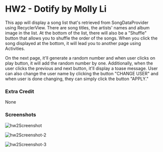 # HW2 - Dotify by Molly Li

This app will display a song list that's retrieved from SongDataProvider using RecyclerView. There are song titles, the artists' names and album image in the list. At the bottom of the list, there will also be a "Shuffle" button that allows you to shuffle the order of the songs. When you click the song displayed at the bottom, it will lead you to another page using Activities. 

On the next page, it'll generate a random number and when user clicks on play button, it will add the random number by one. Additionally, when the user clicks the previous and next button, it'll display a toase message. User can also change the user name by clicking the button "CHANGE USER" and when user is done changing, they can simply click the button "APPLY."

### Extra Credit

None 

### Screenshots





![hw2Screenshot](/Users/mollyli/AndroidStudioProjects/Dotify/hw2Screenshot.png)

![hw2Screenshot-2](/Users/mollyli/AndroidStudioProjects/Dotify/hw2Screenshot-2.png)

![hw2Screenshot-3](/Users/mollyli/AndroidStudioProjects/Dotify/hw2Screenshot-3.png)

